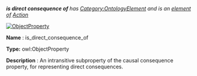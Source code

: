 ___is direct consequence of__ 
 has
 [Category:OntologyElement](../../Category/OntologyElement "Category:OntologyElement") 
 and is an
 [element of](../../Property/ElementOf "Property:ElementOf") 
[Action](../../Submissions/Action "Submissions:Action")_




  





[![ObjectProperty](../../images/thumb/c/c3/ObjectProperty.gif/45px-ObjectProperty.gif)](../../Image/ObjectProperty.gif "ObjectProperty")


__Name__ 
 : is\_direct\_consequence\_of
 



__Type:__ 
 owl:ObjectProperty
 



__Description__ 
 : An intransitive subproperty of the causal consequence property, for representing direct consequences.